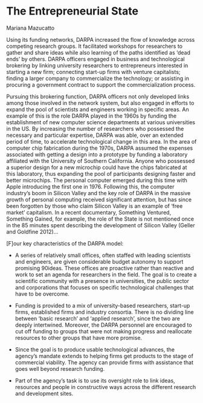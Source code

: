 # The Entrepreneurial State

Mariana Mazucatto

Using its funding networks, DARPA increased the flow of knowledge
across competing research groups. It facilitated workshops for
researchers to gather and share ideas while also learning of the paths
identified as ‘dead ends’ by others. DARPA officers engaged in
business and technological brokering by linking university researchers
to entrepreneurs interested in starting a new firm; connecting
start-up firms with venture capitalists; finding a larger company to
commercialize the technology; or assisting in procuring a government
contract to support the commercialization process.

Pursuing this brokering function, DARPA officers not only developed
links among those involved in the network system, but also engaged in
efforts to expand the pool of scientists and engineers working in
specific areas. An example of this is the role DARPA played in the
1960s by funding the establishment of new computer science departments
at various universities in the US. By increasing the number of
researchers who possessed the necessary and particular expertise,
DARPA was able, over an extended period of time, to accelerate
technological change in this area. In the area of computer chip
fabrication during the 1970s, DARPA assumed the expenses associated
with getting a design into a prototype by funding a laboratory
affiliated with the University of Southern California. Anyone who
possessed a superior design for a new microchip could have the chips
fabricated at this laboratory, thus expanding the pool of participants
designing faster and better microchips.  The personal computer emerged
during this time with Apple introducing the first one in 1976.
Following this, the computer industry’s boom in Silicon Valley
and the key role of DARPA in the massive growth of personal computing
received significant attention, but has since been forgotten by those
who claim Silicon Valley is an example of ‘free market’ capitalism. In
a recent documentary, Something Ventured, Something Gained, for
example, the role of the State is not mentioned once in the 85 minutes
spent describing the development of Silicon Valley (Geller and
Goldfine 2012)...

[F]our key characteristics of the DARPA model:

* A series of relatively small offices, often staffed with leading
scientists and engineers, are given considerable budget autonomy to
support promising 90ideas. These offices are proactive rather than
reactive and work to set an agenda for researchers in the field. The
goal is to create a scientific community with a presence in
universities, the public sector and corporations that focuses on
specific technological challenges that have to be overcome.

* Funding is provided to a mix of university-based researchers,
start-up firms, established firms and industry consortia. There is no
dividing line between ‘basic research’ and ‘applied research’, since
the two are deeply intertwined. Moreover, the DARPA personnel are
encouraged to cut off funding to groups that were not making progress
and reallocate resources to other groups that have more promise.

* Since the goal is to produce usable technological advances, the
agency’s mandate extends to helping firms get products to the stage of
commercial viability. The agency can provide firms with assistance
that goes well beyond research funding.

* Part of the agency’s task is to use its oversight role to link
ideas, resources and people in constructive ways across the different
research and development sites.

